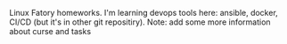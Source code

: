 Linux Fatory homeworks. I'm learning devops tools here: ansible, docker, CI/CD (but it's in other git repositiry).
Note: add some more information about curse and tasks
